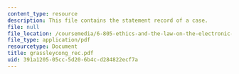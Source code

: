 ```yaml
---
content_type: resource
description: This file contains the statement record of a case.
file: null
file_location: /coursemedia/6-805-ethics-and-the-law-on-the-electronic-frontier-fall-2005/391a120505cc5d206b4cd284822ecf7a_grassleycong_rec.pdf
file_type: application/pdf
resourcetype: Document
title: grassleycong_rec.pdf
uid: 391a1205-05cc-5d20-6b4c-d284822ecf7a
---
```

